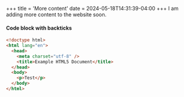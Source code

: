 +++
title = 'More content'
date = 2024-05-18T14:31:39-04:00
+++
I am adding more content to the website soon.

#### Code block with backticks

```html
<!doctype html>
<html lang="en">
  <head>
    <meta charset="utf-8" />
    <title>Example HTML5 Document</title>
  </head>
  <body>
    <p>Test</p>
  </body>
</html>
```